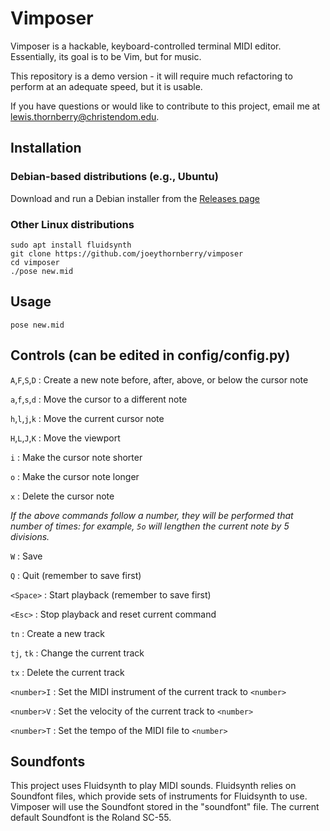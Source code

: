# Vimposer

Vimposer is a hackable, keyboard-controlled terminal MIDI editor. Essentially, its goal is to be Vim, but for music.

This repository is a demo version - it will require much refactoring to perform at an adequate speed, but it is usable.

If you have questions or would like to contribute to this project, email me at lewis.thornberry@christendom.edu.

## Installation

### Debian-based distributions (e.g., Ubuntu)
Download and run a Debian installer from the [Releases page](https://github.com/joeythornberry/vimposer/releases)

### Other Linux distributions
```
sudo apt install fluidsynth
git clone https://github.com/joeythornberry/vimposer
cd vimposer
./pose new.mid
```

## Usage
```
pose new.mid
```

## Controls (can be edited in config/config.py)
`A`,`F`,`S`,`D` : Create a new note before, after, above, or below the cursor note

`a`,`f`,`s`,`d` : Move the cursor to a different note

`h`,`l`,`j`,`k` : Move the current cursor note

`H`,`L`,`J`,`K` : Move the viewport

`i` : Make the cursor note shorter

`o` : Make the cursor note longer

`x` : Delete the cursor note

_If the above commands follow a number, they will be performed that number of times: for example, `5o` will lengthen the current note by 5 divisions._

`W` : Save

`Q` : Quit (remember to save first)

`<Space>` : Start playback (remember to save first)

`<Esc>` : Stop playback and reset current command

`tn` : Create a new track

`tj`, `tk` : Change the current track

`tx` : Delete the current track

`<number>I` : Set the MIDI instrument of the current track to `<number>`

`<number>V` : Set the velocity of the current track to `<number>`

`<number>T` : Set the tempo of the MIDI file to `<number>`

## Soundfonts
This project uses Fluidsynth to play MIDI sounds. Fluidsynth relies on Soundfont files, which provide sets of instruments for Fluidsynth to use. Vimposer will use the Soundfont stored in the "soundfont" file. The current default Soundfont is the Roland SC-55.
